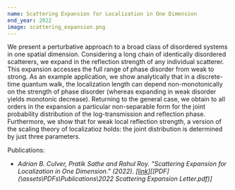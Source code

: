 ```yaml
---
name: Scattering Expansion for Localization in One Dimension
end_year: 2022
image: scattering_expansion.png
---
```


We  present a perturbative approach to a broad class of disordered systems in one spatial dimension. Considering a long chain of identically disordered scatterers, we expand in the reflection strength of any individual scatterer. This expansion accesses the full range of phase disorder from weak to strong. As an example application, we show analytically that in a discrete-time quantum walk, the localization length can depend non-monotonically on the strength of phase disorder (whereas expanding in weak disorder yields monotonic decrease). Returning to the general case, we obtain to all orders in the expansion a particular non-separable form for the joint probability distribution of the log-transmission and reflection phase. Furthermore, we show that for weak local reflection strength, a version of the scaling theory of localizatioz holds: the joint distribution is determined by just three parameters.

Publications:
- *Adrian B. Culver, Pratik Sathe and Rahul Roy. “Scattering Expansion for Localization in One Dimension.” (2022). [[link](https://arxiv.org/abs/2210.07999)][[PDF](\assets\PDFs\Publications\2022 Scattering Expansion Letter.pdf)]*